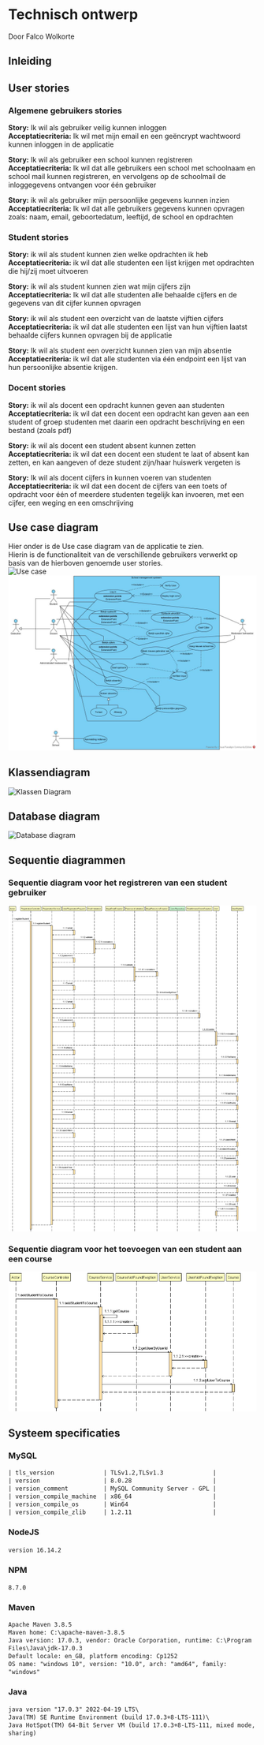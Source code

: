 # Technisch ontwerp
Door Falco Wolkorte

## Inleiding

## User stories
### Algemene gebruikers stories

**Story:** Ik wil als gebruiker veilig kunnen inloggen  
**Acceptatiecriteria:** Ik wil met mijn email en een geëncrypt wachtwoord kunnen inloggen in de applicatie


**Story:** Ik wil als gebruiker een school kunnen registreren  
**Acceptatiecriteria:** Ik wil dat alle gebruikers een school met schoolnaam en school mail kunnen registreren, en vervolgens op de schoolmail de inloggegevens ontvangen voor één gebruiker


**Story:** ik wil als gebruiker mijn persoonlijke gegevens kunnen inzien  
**Acceptatiecriteria:** Ik wil dat alle gebruikers gegevens kunnen opvragen zoals: naam, email, geboortedatum, leeftijd, de school en opdrachten

### Student stories

**Story:** ik wil als student kunnen zien welke opdrachten ik heb  
**Acceptatiecriteria:** ik wil dat alle studenten een lijst krijgen met opdrachten die hij/zij moet uitvoeren


**Story:** ik wil als student kunnen zien wat mijn cijfers zijn  
**Acceptatiecriteria:** Ik wil dat alle studenten alle behaalde cijfers en de gegevens van dit cijfer kunnen opvragen


**Story:** ik wil als student een overzicht van de laatste vijftien cijfers  
**Acceptatiecriteria:** ik wil dat alle studenten een lijst van hun vijftien laatst behaalde cijfers kunnen opvragen bij de applicatie


**Story:** Ik wil als student een overzicht kunnen zien van mijn absentie  
**Acceptatiecriteria:** ik wil dat alle studenten via één endpoint een lijst van hun persoonlijke absentie krijgen.


### Docent stories

**Story:** ik wil als docent een opdracht kunnen geven aan studenten   
**Acceptatiecriteria:** ik wil dat een docent een opdracht kan geven aan een student of groep studenten met daarin een opdracht beschrijving en een bestand (zoals pdf)


**Story:** ik wil als docent een student absent kunnen zetten   
**Acceptatiecriteria:** ik wil dat een docent een student te laat of absent kan zetten, en kan aangeven of deze student zijn/haar huiswerk vergeten is


**Story:** Ik wil als docent cijfers in kunnen voeren van studenten   
**Acceptatiecriteria:** ik wil dat een docent de cijfers van een toets of opdracht voor één of meerdere studenten tegelijk kan invoeren, met een cijfer, een weging en een omschrijving
## Use case diagram
Hier onder is de Use case diagram van de applicatie te zien.   
Hierin is de functionaliteit van de verschillende gebruikers verwerkt op basis van de hierboven genoemde user stories.   
![Use case](/SDeindopdrachtUCD.jpg)
![Use case](/documentatie/SDeindopdrachtUCD.jpg)

## Klassendiagram
![Klassen Diagram](/classDiagramSD.jpg)

## Database diagram
![Database diagram](/DatabaseDiagram.png)

## Sequentie diagrammen
### Sequentie diagram voor het registreren van een student gebruiker
![Seqentie diagram aanmaken student](/SequenceDiagramRegisterStudent.png)
### Sequentie diagram voor het toevoegen van een student aan een course
![Sequentie diagram toevoegen student aan course](/SequenceDiagramAddStudentToCourse.png)

## Systeem specificaties
### MySQL
```
| tls_version              | TLSv1.2,TLSv1.3              |
| version                  | 8.0.28                       |
| version_comment          | MySQL Community Server - GPL |
| version_compile_machine  | x86_64                       |
| version_compile_os       | Win64                        |
| version_compile_zlib     | 1.2.11                       | 
```

### NodeJS
`version 16.14.2`

### NPM
`8.7.0`

### Maven
```
Apache Maven 3.8.5 
Maven home: C:\apache-maven-3.8.5
Java version: 17.0.3, vendor: Oracle Corporation, runtime: C:\Program Files\Java\jdk-17.0.3
Default locale: en_GB, platform encoding: Cp1252
OS name: "windows 10", version: "10.0", arch: "amd64", family: "windows"
```

### Java
```
java version "17.0.3" 2022-04-19 LTS\
Java(TM) SE Runtime Environment (build 17.0.3+8-LTS-111)\
Java HotSpot(TM) 64-Bit Server VM (build 17.0.3+8-LTS-111, mixed mode, sharing)
```
